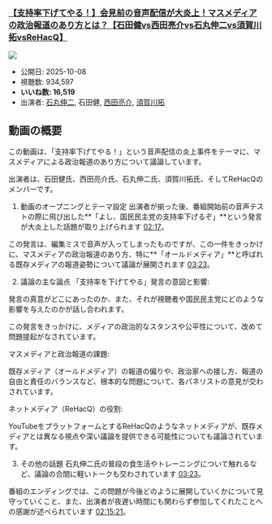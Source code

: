 ### [【支持率下げてやる！】会見前の音声配信が大炎上！マスメディアの政治報道のあり方とは？【石田健vs西田亮介vs石丸伸二vs須賀川拓vsReHacQ】](https://www.youtube.com/watch?v=0BV-ZkN2Q8o)
[![](https://img.youtube.com/vi/0BV-ZkN2Q8o/sddefault.jpg)](https://www.youtube.com/watch?v=0BV-ZkN2Q8o)
-   公開日: 2025-10-08
-   視聴数: 934,597
-   **いいね数: 16,519**
-   出演者: [石丸伸二](/rehacq_fan/people/石丸伸二 "wikilink"), 石田健, [西田亮介](/rehacq_fan/people/西田亮介 "wikilink"), [須賀川拓](/rehacq_fan/people/須賀川拓 "wikilink")


## 動画の概要

この動画は、「支持率下げてやる！」という音声配信の炎上事件をテーマに、マスメディアによる政治報道のあり方について議論しています。

出演者は、石田健氏、西田亮介氏、石丸伸二氏、須賀川拓氏、そしてReHacQのメンバーです。

1. 動画のオープニングとテーマ設定
出演者が揃った後、番組開始前の音声テストの際に飛び出した**「よし、国民民主党の支持率下げるぞ」**という発言が大炎上した話題が取り上げられます [02:17](https://www.youtube.com/watch?v=0BV-ZkN2Q8o&t=137s)。

この発言は、編集ミスで音声が入ってしまったものですが、この一件をきっかけに、マスメディアの政治報道のあり方、特に**「オールドメディア」**と呼ばれる既存メディアの報道姿勢について議論が展開されます [03:23](https://www.youtube.com/watch?v=0BV-ZkN2Q8o&t=203s)。

2. 議論の主な論点
「支持率を下げてやる」発言の意図と影響:

発言の真意がどこにあったのか、また、それが視聴者や国民民主党にどのような影響を与えたのかが話し合われます。

この発言をきっかけに、メディアの政治的なスタンスや公平性について、改めて問題提起がなされています。

マスメディアと政治報道の課題:

既存メディア（オールドメディア）の報道の偏りや、政治家への接し方、報道の自由と責任のバランスなど、根本的な問題について、各パネリストの意見が交わされています。

ネットメディア（ReHacQ）の役割:

YouTubeをプラットフォームとするReHacQのようなネットメディアが、既存メディアとは異なる視点や深い議論を提供できる可能性についても議論されています。

3. その他の話題
石丸伸二氏の普段の食生活やトレーニングについて触れるなど、議論の合間に軽いトークも交わされています [03:23](https://www.youtube.com/watch?v=0BV-ZkN2Q8o&t=203s)。

番組のエンディングでは、この問題が今後どのように展開していくかについて見守っていくこと、また、出演者が夜遅い時間にも関わらず参加してくれたことへの感謝が述べられています [02:15:21](https://www.youtube.com/watch?v=0BV-ZkN2Q8o&t=8121s)。
